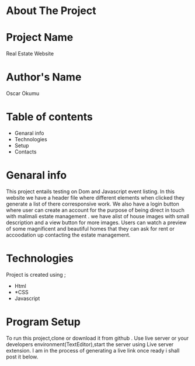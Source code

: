 # About The Project 
# Project Name
Real Estate Website 
# Author's Name
  Oscar Okumu 
  # Table of contents 
* Genaral info
* Technologies
* Setup
* Contacts
# Genaral info 
This project entails testing on Dom and Javascript event listing. 
In this website we have a header file where different elements when clicked they generate a list of there corresponsive work. 
We also have a login button where user can create an account for the purpose of being direct in touch with malimali estate management .
we have alist of house images with small description and a view button for more images. 
Users can watch a preview of some magnificent and beautiful homes that they can ask for rent or accoodation up contacting the estate management. 
# Technologies
 Project is created using ; 
  * Html
  * *CSS
  * Javascript
  # Program Setup
  To run this project,clone or download it from github . 
  Use live server or your developers environment(TextEditor),start the server using Live server extension.
  I am in the process of generating a live link once ready i shall post it below. 
  
  



